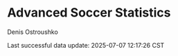 # Advanced Soccer Statistics
Denis Ostroushko

<!-- gfm -->

Last successful data update: 2025-07-07 12:17:26 CST
